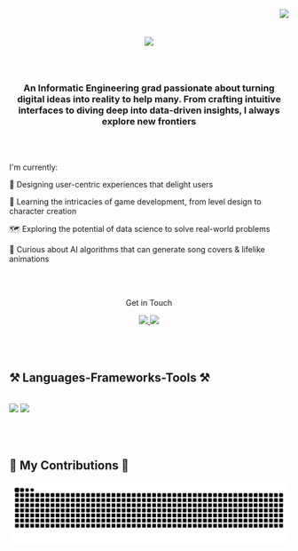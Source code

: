 <img align="right" src="https://visitor-badge.laobi.icu/badge?page_id=rahmanurannisa.rahmanurannisa" />

<h1 align="center">
  <img src="https://readme-typing-svg.herokuapp.com/?font=Pixelify+Sans&size=35&center=true&vCenter=true&pause=1000&color=1BCA1B&width=500&height=70&duration=4000&lines=Hi+There!+👋;+I'm+Rahma+Nur+Annisa!;" />
</h1>

<br/>

<h3 align="center">An Informatic Engineering grad passionate about turning digital ideas into reality to help many. From crafting intuitive interfaces to diving deep into data-driven insights, I always explore new frontiers</h3>

<br/>
<br/>

<div align="left">
  
I'm currently:
  
  🎨 Designing user-centric experiences that delight users

  🌱 Learning the intricacies of game development, from level design to character creation
  
  🗺️ Exploring the potential of data science to solve real-world problems
  
  🧠 Curious about AI algorithms that can generate song covers & lifelike animations
  
</div>

<br/>
<br/>

<div align="center">
  
  Get in Touch
  
  <a href="mailto:rahmanurannisa.work@gmail.com">
    <img src="https://img.shields.io/badge/Gmail-333333?style=for-the-badge&logo=gmail&logoColor=red" />
  </a>
  <a href="https://linkedin.com/in/rahmanurannisa" >
    <img src="https://img.shields.io/badge/LinkedIn-0077B5?style=for-the-badge&logo=linkedin&logoColor=white" />
  </a>
</div>

<br/>
<br/>
<br/>

<div align="left">
  <h2 align="left">⚒️ Languages-Frameworks-Tools ⚒️</h2>
  <br/>
  <img src="https://skillicons.dev/icons?i=py,tensorflow,mysql,html,css,js" />
  <img src="https://skillicons.dev/icons?i=figma,xd,ps,ai,gcp,vscode" />
</div>

<br/>
<br/>
<br/>

<div align="left">
  <h2>🐛 My Contributions 🐛</h2>
  <img alt="snake eating my contributions" src="https://raw.githubusercontent.com/rahmanurannisa/rahmanurannisa/output/github-contribution-grid-snake.svg" />
</div>
